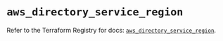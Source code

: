 # `aws_directory_service_region`

Refer to the Terraform Registry for docs: [`aws_directory_service_region`](https://registry.terraform.io/providers/hashicorp/aws/4.54.0/docs/resources/directory_service_region).
